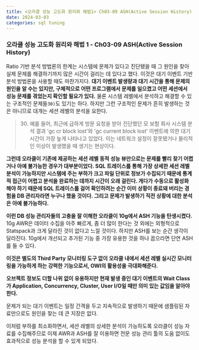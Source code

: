 ```yaml
---
title: <오라클 성능 고도화 원리와 해법1> Ch03-09 ASH(Active Session History)
date: 2024-03-03
categories: sql tuning
---
```



### 오라클 성능 고도화 원리와 해법 1 - Ch03-09 ASH(Active Session History)

Ratio 기반 분석 방법론의 한계는 시스템에 문제가 있다고 진단됐을 때 그 원인을 찾아 실제 문제를 해결하기까지 많은 시간이 걸리는 데 있다고 했다. 이것은 대기 이벤트 기반 분석 방법론을 사용할 때도 마찬가지다. **대기 이벤트 발생량과 대기 시간을 통해 문제의 원인을 알 수는 있지만, 구체적으로 어떤 프로그램에서 문제를 일으켰고 어떤 세션에서 성능 문제를 겪었는지 확인할 필요가 있다.** 물론 시스템 레벨에서 분석하고 해결할 수 있는 구조적인 문제들`30)`도 있기는 하다. 하지만 그런 구조적인 문제가 흔히 발생하는 것은 아니므로 대개는 세션 레벨의 분석을 요한다.

>	30) 예를 들어, 최근에 급하게 방문 요청을 받아 진단했던 모 보험 회사 시스템 분석 결과 'gc cr block lost'와 'gc current block lost' 이벤트에 의한 대기 시간이 가장 높게 나타나고 있었다. 이는 네트워크 설정이 잘못됐거나 물리적인 이상이 발생했을 때 생기는 현상이다.

**그런데 오라클이 기존에 제공하는 세션 레벨 동적 성능 뷰만으로는 문제를 빨리 찾기 어렵거나 아예 불가능한 경우가 대부분이었다. SQL 트레이스를 통해 가장 상세한 세션 레벨 분석이 가능하지만 시스템에 주는 부하가 크고 파일 단위로 정보가 수집되기 때문에 통계적 접근이 어렵고 분석을 완료하는 데까지 시간이 오래 걸린다. 게다가 수동으로 활성화해야 하기 때문에 SQL 트레이스를 걸어 확인하려는 순간 이미 상황이 종료돼 버리는 경험을 DB 관리자라면 누구나 했을 것이다. 그리고 문제가 발생하기 직전 상황에 대한 분석은 아예 불가능하다.**

**이런 DB 성능 관리자들의 고충을 잘 이해한 오라클이 10g에서 ASH 기능을 탄생시켰다.** 10g AWR은 데이터 수집을 아주 빠르게, 좀 더 많이 한다는 것 외에는 외형적으로 Statspack과 크게 달라진 것이 없다고 느낄 것이다. 하지만 ASH를 보는 순간 생각이 달라진다. 10g에서 개선되고 추가된 기능 중 가장 유용한 것을 하나 꼽으라면 단연 ASH를 들 수 있다.

**이것은 별도의 Third Party 모니터링 도구 없이 오라클 내에서 세션 레벨 실시간 모니터링을 가능하게 하는 강력한 기능으로서, OWI의 활용성을 극대화해준다.**

**오브젝트 정보도 더할 나위 없이 유용하지만 현재 발생 중인 대기 이벤트의 Wait Class가 Application, Concurrency, Cluster, User I/O일 때만 의미 있는 값임을 알아야 한다.**

문제가 되는 대기 이벤트는 일정 간격을 두고 지속적으로 발생하기 때문에 샘플링된 자료만으로도 원인을 찾는 데 큰 지장은 없다.

이처럼 부하를 최소화하면서, 세션 레벨의 상세한 분석이 가능하도록 오라클이 성능 자료를 수집해주므로 이제 AWR과 ASH를 잘 이용하면 전문 성능 관리 툴의 도움 없이도 효과적으로 성능 분석을 할 수 있게 되었다.

